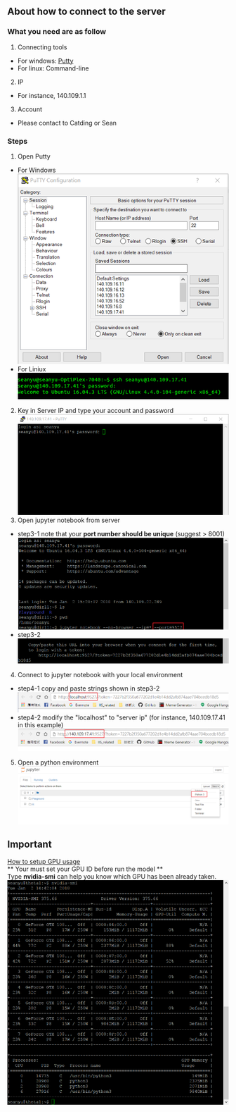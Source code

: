 ## About how to connect to the server

### What you need are as follow
1. Connecting tools
  * For windows: [Putty](http://www.putty.org/)
  * For linux: Command-line
2. IP
  * For instance, 140.109.1.1
3. Account
  * Please contact to Catding or Sean
  
### Steps
1. Open Putty
* For Windows
![Step1_for_Win](/Source_files/connect_to_server_step1_win.png)
* For Liniux
![Step1_for_Linux](/Source_files/connect_to_server_step1_linux.png)

2. Key in Server IP and type your account and password
![Step2](/Source_files/connect_to_server_step2.png)
3. Open jupyter notebook from server
* step3-1
note that your **port number should be unique** (suggest > 8001)
![Step3_1](/Source_files/connect_to_server_step3_1.png)
* step3-2
![Step3_2](/Source_files/connect_to_server_step3_2.png)

4. Connect to jupyter notebook with your local environment
* step4-1
copy and paste strings shown in step3-2
![Step4_1](/Source_files/connect_to_server_step4_1.png)
* step4-2
modify the "localhost" to "server ip" (for instance, 140.109.17.41 in this example)
![Step4_2](/Source_files/connect_to_server_step4_2.png)

5. Open a python environment
![Step5](/Source_files/connect_to_server_step5.png)

## Important
[How to setup GPU usage](https://github.com/vashineyu/slides_and_others/blob/master/tutorial/gpu_usage.pdf) <br>
** Your must set your GPU ID before run the model ** <br>
Type **nvidia-smi** can help you know which GPU has been already taken. <br>
![nvidia-smi](/Source_files/connect_to_server_step6.png)
